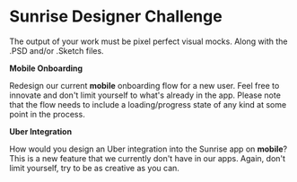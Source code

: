 # Sunrise Designer Challenge

The output of your work must be pixel perfect visual mocks.
Along with the .PSD and/or .Sketch files.

**Mobile Onboarding**

Redesign our current **mobile** onboarding flow for a new user. Feel free to innovate and don't limit yourself to what's already in the app. Please note that the flow needs to include a loading/progress state of any kind at some point in the process.

**Uber Integration**

How would you design an Uber integration into the Sunrise app on **mobile**? This is a new feature that we currently don't have in our apps. Again, don't limit yourself, try to be as creative as you can.
